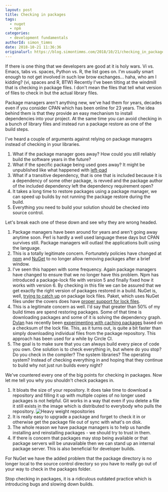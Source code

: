 ```yaml
---
layout: post
title: Checking in packages
tags:
  - nuget
  - npm
categories:
  - development fundamentals   
authorId: simon_timms
date: 2018-10-21 11:36:36
originalurl: https://blog.simontimms.com/2018/10/21/checking_in_packages/
---
```


If there is one thing that we developers are good at it is holy wars. Vi vs. Emacs, tabs vs. spaces, Python vs. R, the list goes on. I'm usually smart enough to not get involved in such low brow exchanges... haha, who am I kidding? (vi, spaces and R, BTW) Recently I've been tilting at the windmill that is checking in package files. I don't mean the files that tell what version of files to check in but the actual library files. 

<!--more-->

Package managers aren't anything new, we've had them for years, decades even if you consider CPAN which has been online for 23 years. The idea behind them is that they provide an easy mechanism to install dependencies into your project. At the same time you can avoid checking in a bunch of library files and instead run a package restore as one of the build steps. 

I've heard a couple of arguments against relying on package managers instead of checking in your libraries. 

1. What if the package manager goes away? How could you still reliably build the software years in the future?
2. What if the specific package being used goes away? It might be unpublished like what happened with [left-pad](https://www.theregister.co.uk/2016/03/23/npm_left_pad_chaos/)
3. What if a transitive dependency, that is one that is included because it is a dependency of some other package, is revved and the package author of the included dependency left the dependency requirement open?
4. It takes a long time to restore packages using a package manager, we can speed up builds by not running the package restore during the build.
5. Everything you need to build your solution should be checked into source control. 

Let's break each one of these down and see why they are wrong headed.

1. Package managers have been around for years and aren't going away anytime soon. Perl is hardly a well used language these days but CPAN survives still. Package managers will outlast the applications built using the language. 
2. This is a totally legitimate concern. Fortunately policies have changed at [npm](https://docs.npmjs.com/cli/unpublish) and [NuGet](https://docs.microsoft.com/en-us/nuget/policies/deleting-packages) to no longer allow removing packages after a brief window. 
3. I've seen this happen with some frequency. Again package managers have changed to ensure that we no longer have this problem. Npm has introduced a package-lock file with version 5 and finally fixed how it works with version 6. By checking in this file we can be assured that we get exactly the right version of packages restored in a build. NuGet is, well, [trying to catch up](https://github.com/NuGet/Home/wiki/Enable-repeatable-package-restore-using-lock-file) on package lock files. Paket, which uses NuGet files under the covers does have [proper support for lock files](https://fsprojects.github.io/Paket/lock-file.html). 
4. This is a legitimate concern as well. I'd say that greater than 50% of my build times are spend restoring packages. Some of that time is downloading packages and some of it is solving the dependency graph. [Dylan](https://westerndevs.com/bios/dylan_smith/) has recently been [experimenting with caching packages](https://github.com/Microsoft/hash-and-cache) based on a checksum of the lock file. This, as it turns out, is quite a bit faster than simply downloading individual files from the package repository. This approach has been used for a while by Circle CI.
5. The goal is to make sure that you can always build every piece of code you own. One solution is to check everything in, but where do you stop? Do you check in the compiler? The system libraries? The operating system? Instead of checking everything in and hoping that they continue to build why not just run builds every night? 

We've countered every one of the big points for checking in packages. Now let me tell you why you shouldn't check packages in. 

1. It bloats the size of your repository. It does take time to download a repository and filling it up with multiple copies of no longer used packages is not helpful. Git works in a way that even if you delete a file it still exists in the image which is distributed to everybody who pulls the repository.
![Heavy weight repositories](https://blog.simontimms.com/images/checking_in_packages/weight.jpeg)
2. It is really easy to upgrade a package and forget to check it in or otherwise get the package file out of sync with what's on disk. 
3. The whole reason we have package managers is to help us handle installing and reinstalling packages - we should try to trust in them. 
4. If there is concern that packages may stop being available or that package servers will be unavailable then we can stand up an internal package server. This is also beneficial for developer builds. 

For NuGet we have the added problem that the package directory is no longer local to the source control directory so you have to really go out of your way to check in the packages folder. 

Stop checking in packages, it is a ridiculous outdated practice which is introducing bugs and slowing down builds.